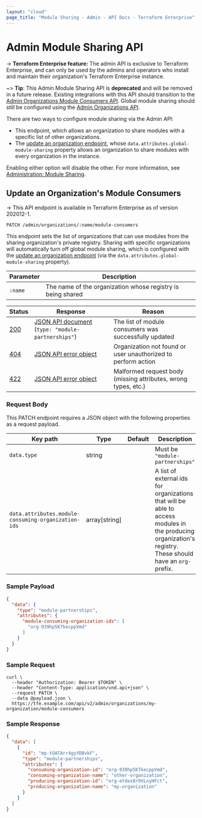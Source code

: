```yaml
---
layout: "cloud"
page_title: "Module Sharing - Admin - API Docs - Terraform Enterprise"
---
```


[200]: https://developer.mozilla.org/en-US/docs/Web/HTTP/Status/200
[201]: https://developer.mozilla.org/en-US/docs/Web/HTTP/Status/201
[202]: https://developer.mozilla.org/en-US/docs/Web/HTTP/Status/202
[204]: https://developer.mozilla.org/en-US/docs/Web/HTTP/Status/204
[400]: https://developer.mozilla.org/en-US/docs/Web/HTTP/Status/400
[401]: https://developer.mozilla.org/en-US/docs/Web/HTTP/Status/401
[403]: https://developer.mozilla.org/en-US/docs/Web/HTTP/Status/403
[404]: https://developer.mozilla.org/en-US/docs/Web/HTTP/Status/404
[409]: https://developer.mozilla.org/en-US/docs/Web/HTTP/Status/409
[412]: https://developer.mozilla.org/en-US/docs/Web/HTTP/Status/412
[422]: https://developer.mozilla.org/en-US/docs/Web/HTTP/Status/422
[429]: https://developer.mozilla.org/en-US/docs/Web/HTTP/Status/429
[500]: https://developer.mozilla.org/en-US/docs/Web/HTTP/Status/500
[504]: https://developer.mozilla.org/en-US/docs/Web/HTTP/Status/504
[JSON API document]: /docs/cloud/api/index.html#json-api-documents
[JSON API error object]: https://jsonapi.org/format/#error-objects

# Admin Module Sharing API

-> **Terraform Enterprise feature:** The admin API is exclusive to Terraform Enterprise, and can only be used by the admins and operators who install and maintain their organization's Terraform Enterprise instance.

~> **Tip**: This Admin Module Sharing API is **deprecated** and will be removed in a future release. Existing integrations with this API should transition to the [Admin Organizations Module Consumers API](./organizations.html#update-an-organization-39-s-module-consumers). Global module sharing should still be configured using the [Admin Organizations API](./organizations.html#update-an-organization).

There are two ways to configure module sharing via the Admin API:

- This endpoint, which allows an organization to share modules with a specific list of other organizations.
- The [update an organization endpoint](./organizations.html#update-an-organization), whose `data.attributes.global-module-sharing` property allows an organization to share modules with every organization in the instance.

Enabling either option will disable the other. For more information, see [Administration: Module Sharing](/docs/enterprise/admin/module-sharing.html).

## Update an Organization's Module Consumers

-> This API endpoint is available in Terraform Enterprise as of version 202012-1.

`PATCH /admin/organizations/:name/module-consumers`

This endpoint sets the list of organizations that can use modules from the sharing organization's private registry. Sharing with specific organizations will automatically turn off global module sharing, which is configured with the [update an organization endpoint](./organizations.html#update-an-organization) (via the `data.attributes.global-module-sharing` property).

Parameter  | Description
-----------|------------
`:name`    | The name of the organization whose registry is being shared

Status  | Response                                              | Reason
--------|-------------------------------------------------------|----------
[200][] | [JSON API document][] (`type: "module-partnerships"`) | The list of module consumers was successfully updated
[404][] | [JSON API error object][]                             | Organization not found or user unauthorized to perform action
[422][] | [JSON API error object][]                             | Malformed request body (missing attributes, wrong types, etc.)

### Request Body

This PATCH endpoint requires a JSON object with the following properties as a request payload.

Key path                                               | Type          | Default   | Description
-------------------------------------------------------|---------------|-----------|------------
`data.type`                                            | string        |           | Must be `"module-partnerships"`
`data.attributes.module-consuming-organization-ids`    | array[string] |           | A list of external ids for organizations that will be able to access modules in the producing organization's registry. These should have an `org-` prefix.

### Sample Payload

```json
{
  "data": {
    "type": "module-partnerships",
    "attributes": {
      "module-consuming-organization-ids": [
        "org-939hp5K7kecppVmd"
      ]
    }
  }
}
```

### Sample Request

```shell
curl \
  --header "Authorization: Bearer $TOKEN" \
  --header "Content-Type: application/vnd.api+json" \
  --request PATCH \
  --data @payload.json \
  https://tfe.example.com/api/v2/admin/organizations/my-organization/module-consumers
```

### Sample Response

```json
{
  "data": [
    {
      "id": "mp-tQATArr4gyYDBvkF",
      "type": "module-partnerships",
      "attributes": {
        "consuming-organization-id": "org-939hp5K7kecppVmd",
        "consuming-organization-name": "other-organization",
        "producing-organization-id": "org-etdex8r9VLnyHFct",
        "producing-organization-name": "my-organization"
      }
    }
  ]
}
```
